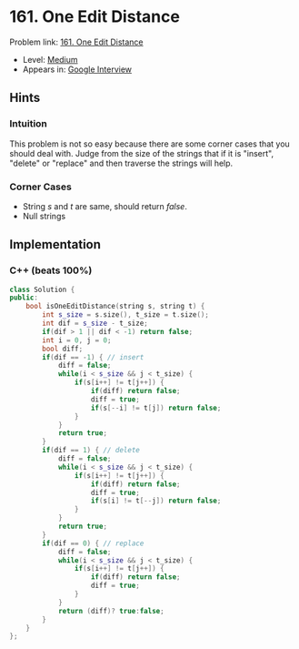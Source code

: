 # 161. One Edit Distance

Problem link: [161. One Edit Distance](https://leetcode.com/problems/one-edit-distance/description/)

* Level: [Medium](https://leetcode.com/problemset/all/?difficulty=Medium)
* Appears in: [Google Interview](https://leetcode.com/explore/interview/card/google/)

## Hints

### Intuition

This problem is not so easy because there are some corner cases that you should deal with. Judge from the size of the strings that if it is "insert", "delete" or "replace" and then traverse the strings will help.

### Corner Cases

* String *s* and *t* are same, should return *false*.
* Null strings

## Implementation

### C++ (beats 100%)
```C++
class Solution {
public:
    bool isOneEditDistance(string s, string t) {
        int s_size = s.size(), t_size = t.size();
        int dif = s_size - t_size;
        if(dif > 1 || dif < -1) return false;
        int i = 0, j = 0;
        bool diff;
        if(dif == -1) { // insert
            diff = false;
            while(i < s_size && j < t_size) {
                if(s[i++] != t[j++]) {
                    if(diff) return false;
                    diff = true;
                    if(s[--i] != t[j]) return false;
                } 
            }
            return true;
        }
        if(dif == 1) { // delete
            diff = false;
            while(i < s_size && j < t_size) {
                if(s[i++] != t[j++]) {
                    if(diff) return false;
                    diff = true;
                    if(s[i] != t[--j]) return false;
                } 
            }
            return true;
        }
        if(dif == 0) { // replace
            diff = false;
            while(i < s_size && j < t_size) {
                if(s[i++] != t[j++]) {
                    if(diff) return false;
                    diff = true;
                } 
            }
            return (diff)? true:false;
        }
    }
};
```